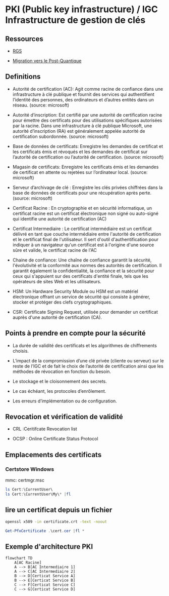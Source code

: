 # PKI (Public key infrastructure) / IGC Infrastructure de gestion de clés

## Ressources

* [RGS](https://cyber.gouv.fr/le-referentiel-general-de-securite-version-20-les-documents)

* [Migration vers le Post-Quantique](https://cyber.gouv.fr/publications/avis-de-lanssi-sur-la-migration-vers-la-cryptographie-post-quantique-0)

## Definitions

* Autorité de certification (AC): Agit comme racine de confiance dans une infrastructure à clé publique et fournit des services qui authentifient l’identité des personnes, des ordinateurs et d’autres entités dans un réseau. (source: microsoft)

* Autorité d’inscription: Est certifié par une autorité de certification racine pour émettre des certificats pour des utilisations spécifiques autorisées par la racine. Dans une infrastructure à clé publique Microsoft, une autorité d’inscription (RA) est généralement appelée autorité de certification subordonnée. (source: microsoft)

* Base de données de certificats: Enregistre les demandes de certificat et les certificats émis et révoqués et les demandes de certificat sur l’autorité de certification ou l’autorité de certification. (source: microsoft)

* Magasin de certificats: Enregistre les certificats émis et les demandes de certificat en attente ou rejetées sur l’ordinateur local. (source: microsoft)

* Serveur d’archivage de clé : Enregistre les clés privées chiffrées dans la base de données de certificats pour une récupération après perte. (source: microsoft)

* Certificat Racine : En cryptographie et en sécurité informatique, un certificat racine est un certificat électronique non signé ou auto-signé qui identifie une autorité de certification (AC)

* Certificat Intermediaire : Le certificat intermédiaire est un certificat délivré en tant que couche intermédiaire entre l'autorité de certification et le certificat final de l'utilisateur. Il sert d'outil d'authentification pour indiquer à un navigateur qu'un certificat est à l'origine d'une source sûre et valide, le certificat racine de l'AC

* Chaine de confiance: Une chaîne de confiance garantit la sécurité, l'évolutivité et la conformité aux normes des autorités de certification. Il garantit également la confidentialité, la confiance et la sécurité pour ceux qui s'appuient sur des certificats d'entité finale, tels que les opérateurs de sites Web et les utilisateurs.

* HSM: Un Hardware Security Module ou HSM est un matériel électronique offrant un service de sécurité qui consiste à générer, stocker et protéger des clefs cryptographiques.

* CSR: Certificate Signing Request, utilisée pour demander un certificat auprès d'une autorité de certification (CA). 

## Points à prendre en compte pour la sécurité

* La durée de validité des certificats et les algorithmes de chiffrements choisis.

* L’impact de la compromission d’une clé privée (cliente ou serveur) sur le reste de l’IGC et de fait le choix de l’autorité de certification ainsi que les méthodes de révocation en fonction du besoin.

* Le stockage et le cloisonnement des secrets.

* Le cas échéant, les protocoles d’enrôlement.

* Les erreurs d’implémentation ou de configuration.


## Revocation et vérification de validité

* CRL :Ceritifcate Revocation list

* OCSP : Online Certificate Status Protocol


## Emplacements des certificats

### Certstore Windows

mmc: certmgr.msc

```powershell
ls Cert:\CurrentUser\
ls Cert:\CurrentUser\My\* |fl
```

## lire un certificat depuis un fichier

```sh 
openssl x509 -in certificate.crt -text -noout
```

```powershell
Get-PfxCertificate .\cert.cer |fl *
```

## Exemple d'architecture PKI

```mermaid
flowchart TD
    A[AC Racine]
    A --> B[AC Intermediaire 1]
    A --> C[AC Intermediaire 2]
    B --> D[Certicat Service A]
    B --> E[Certicat Service B]
    C --> F[Certicat Service C]
    C --> G[Certicat Service D]
```                       
                           
